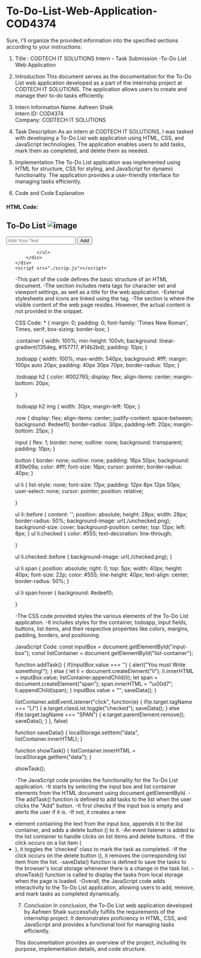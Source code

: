 # To-Do-List-Web-Application-COD4374
Sure, I'll organize the provided information into the specified sections according to your instructions:

 1. Title : CODTECH IT SOLUTIONS Intern - Task Submission -To-Do List Web Application


  2. Introduction
This document serves as the documentation for the To-Do List web application developed as a part of the internship project at CODTECH IT SOLUTIONS. The application allows users to create and manage their to-do tasks efficiently.

  3. Intern Information
Name: Aafreen Shaik  
Intern ID: COD4374  
Company: CODTECH IT SOLUTIONS

  4. Task Description
As an intern at CODTECH IT SOLUTIONS, I was tasked with developing a To-Do List web application using HTML, CSS, and JavaScript technologies. The application enables users to add tasks, mark them as completed, and delete them as needed.
 
5. Implementation
The To-Do List application was implemented using HTML for structure, CSS for styling, and JavaScript for dynamic functionality. The application provides a user-friendly interface for managing tasks efficiently.

 6. Code and Code Explanation
#### HTML Code:
 <!DOCTYPE html>
<html lang="en">
<head>
    <meta charset="UTF-8">
    <meta name="viewport" content="width=device-width, initial-scale=1.0">
    <title>To-Do List App</title>
    <link rel="stylesheet" href="./styles.css">
    <link rel="icon" href="./icon1.png">
</head>
<body>
    <div class="container">
        <div class="todoapp">
            <h2>To-Do List <img src="./icon.png" alt="image"></h2>
            <div class="row">
                <input type="text" id="input-box" placeholder="Add Your Text">
                <button onclick="addTask()">Add</button>
            </div>
            <ul id="list-container">
                <!-- <li class="checked">Task 1</li>
                <li>Task 2</li>
                <li>Task 3</li> -->

            </ul>
        </div>
    </div>
    <script src="./scrip.js"></script>
</body>

</html>

-This part of the code defines the basic structure of an HTML document.
-The <head> section includes meta tags for character set and viewport settings, as well as a title for the web application.
-External stylesheets and icons are linked using the <link> tag.
-The <body> section is where the visible content of the web page resides. However, the actual content is not provided in the snippet.

 CSS Code:
 *
{
    margin: 0;
    padding: 0;
    font-family: 'Times New Roman', Times, serif;
    box-sizing: border-box;
}

.container
{
    width: 100%;
    min-height: 100vh;
    background: linear-gradient(135deg, #157717, #14b2bd);
    padding: 10px;
}


.todoapp
{
    width: 100%;
    max-width: 540px;
    background: #fff;
    margin: 100px auto 20px;
    padding: 40px 30px 70px;
    border-radius: 10px;
}

.todoapp h2
{
    color: #002765;
    display: flex;
    align-items: center;
    margin-bottom: 20px;

}

.todoapp h2 img
{
    width: 30px;
    margin-left: 10px;
}

.row
{
    display: flex;
    align-items: center;
    justify-content: space-between;
    background: #edeef0;
    border-radius: 30px;
    padding-left: 20px;
    margin-bottom: 25px;
}

input
{
    flex: 1;
    border: none;
    outline: none;
    background: transparent;
    padding: 10px;
}

button
{
    border: none;
    outline: none;
    padding: 16px 50px;
    background: #39e09a;
    color: #fff;
    font-size: 16px;
    cursor: pointer;
    border-radius: 40px;
}

ul li
{
    list-style: none;
    font-size: 17px;
    padding: 12px 8px 12px 50px;
    user-select: none;
    cursor: pointer;
    position: relative;

}

ul li::before
{
    content: '';
    position: absolute;
    height: 28px;
    width: 28px;
    border-radius: 50%;
    background-image: url(./unchecked.png);
    background-size: cover;
    background-position: center;
    top: 12px;
    left: 8px;
}
 ul li.checked
 {
    color: #555;
    text-decoration: line-through;

 }

 ul li.checked::before
 {
    background-image: url(./checked.png);
 }

 ul li span
 {
    position: absolute;
    right: 0;
    top: 5px;
    width: 40px;
    height: 40px;
    font-size: 22p;
    color: #555;
    line-height: 40px;
    text-align: center;
    border-radius: 50%;
 }

 ul li span:hover
 {
    background: #edeef0;
    
 }

-The CSS code provided styles the various elements of the To-Do List application.
-It includes styles for the container, todoapp, input fields, buttons, list items, and their respective properties like colors, margins, padding, borders, and positioning.


JavaScript Code:
 const inputBox = document.getElementById("input-box");
const listContainer = document.getElementById("list-container");

function addTask()
{
    if(inputBox.value === '')
    {
        alert("You must Write something!");
    }
    else
    {
        let li = document.createElement("li");
        li.innerHTML = inputBox.value;
        listContainer.appendChild(li);
        let span = document.createElement("span");
        span.innerHTML = "\u00d7";
        li.appendChild(span);
    }
    inputBox.value = "";
    saveData();
}


listContainer.addEventListener("click", function(e)
{
    if(e.target.tagName === "LI")
    {
        e.target.classList.toggle("checked");
        saveData();
    }
    else if(e.target.tagName === "SPAN")
    {
        e.target.parentElement.remove();
        saveData();
    }
}, false)

function saveData()
{
    localStorage.setItem("data", listContainer.innerHTML);
}

function showTask()
{
    listContainer.innerHTML = localStorage.getItem("data");
}

showTask();

-The JavaScript code provides the functionality for the To-Do List application.
-It starts by selecting the input box and list container elements from the HTML document using document.getElementById.
-The addTask() function is defined to add tasks to the list when the user clicks the "Add" button.
-It first checks if the input box is empty and alerts the user if it is.
-If not, it creates a new <li> element containing the text from the input box, appends it to the list container, and adds a delete button (<span>) to it.
-An event listener is added to the list container to handle clicks on list items and delete buttons.
-If the click occurs on a list item (<li>), it toggles the 'checked' class to mark the task as completed.
-If the click occurs on the delete button (<span>), it removes the corresponding list item from the list.
-saveData() function is defined to save the tasks to the browser's local storage whenever there is a change in the task list.
-showTask() function is called to display the tasks from local storage when the page is loaded.
-Overall, the JavaScript code adds interactivity to the To-Do List application, allowing users to add, remove, and mark tasks as completed dynamically.


 



7. Conclusion
In conclusion, the To-Do List web application developed by Aafreen Shaik successfully fulfills the requirements of the internship project. It demonstrates proficiency in HTML, CSS, and JavaScript and provides a functional tool for managing tasks efficiently.

This documentation provides an overview of the project, including its purpose, implementation details, and code structure.
